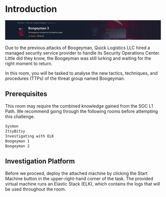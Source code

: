 # Introduction
<div>
<img src="https://github.com/Modern-Wizard/Introductionboogey3/blob/main/ss1.png" />
</div>

Due to the previous attacks of Boogeyman, Quick Logistics LLC hired a managed security service provider to handle its Security Operations Center. Little did they know, the Boogeyman was still lurking and waiting for the right moment to return. 

In this room, you will be tasked to analyse the new tactics, techniques, and procedures (TTPs) of the threat group named Boogeyman. 

## Prerequisites
This room may require the combined knowledge gained from the SOC L1 Path. We recommend going through the following rooms before attempting this challenge.

    Sysmon
    ItsyBitsy
    Investigating with ELK
    Boogeyman 1
    Boogeyman 2

## Investigation Platform
Before we proceed, deploy the attached machine by clicking the Start Machine button in the upper-right-hand corner of the task. The provided virtual machine runs an Elastic Stack (ELK), which contains the logs that will be used throughout the room.


